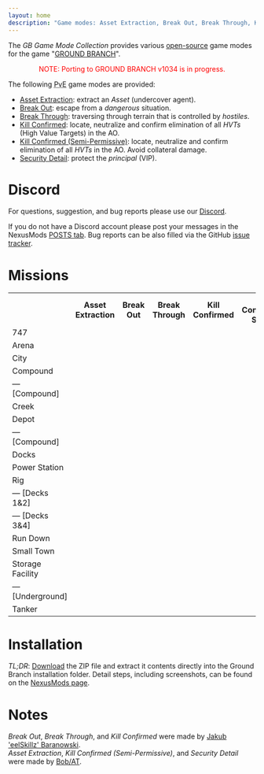 ```yaml
---
layout: home
description: "Game modes: Asset Extraction, Break Out, Break Through, Kill Confirmed (Fully & Semi-Permissive), Security Detail"
---
```


The _GB Game Mode Collection_ provides various [open-source](/license) game modes for the game "[GROUND BRANCH](https://www.groundbranch.com/)".

<p style="color:red; text-align: center;">
NOTE: Porting to GROUND BRANCH v1034 is in progress.
</p>

The following <abbr title="Player versus environment">PvE</abbr> game modes are provided:

- [Asset Extraction](./asset-extraction): extract an _Asset_ (undercover agent).
- [Break Out](./break-out): escape from a _dangerous_ situation.
- [Break Through](./break-through): traversing through terrain that is controlled by _hostiles_.
- [Kill Confirmed](./kill-confirmed): locate, neutralize and confirm elimination of all _HVTs_ (High Value Targets) in the AO. 
- [Kill Confirmed (Semi-Permissive)](./kill-confirmed-sp): locate, neutralize and confirm elimination of all _HVTs_ in the AO. Avoid collateral damage.
- [Security Detail](./security-detail): protect the _principal_ (VIP).

# Discord

For questions, suggestion, and bug reports please use our [Discord](https://discord.com/invite/MaeMSrYDJa).

If you do not have a Discord account please post your messages in the NexusMods [POSTS tab](https://www.nexusmods.com/groundbranch/mods/31?tab=posts).
Bug reports can be also filled via the GitHub [issue tracker](https://github.com/gbgmc/ground-branch-game-modes/issues).

# Missions

<table class="mission">
<tr><th>                                  </th><th class=" ">Asset Extraction</th><th class=" ">Break Out</th><th class=" ">Break Through</th><th class=" ">Kill Confirmed</th><th  class=" ">Kill Confirmed Semi.</th><th  class=" ">Security Detail</th></tr>
<tr><td class="map">747                   </td><td class=" ">                </td><td class=" ">         </td><td class=" ">             </td><td class="y">              </td><td  class="y">                    </td><td  class=" ">               </td></tr>
<tr><td class="map">Arena                 </td><td class=" ">                </td><td class=" ">         </td><td class=" ">             </td><td class="y">              </td><td  class=" ">                    </td><td  class=" ">               </td></tr>
<tr><td class="map">City                  </td><td class=" ">                </td><td class="y">         </td><td class="y">             </td><td class="y">              </td><td  class=" ">                    </td><td  class=" ">               </td></tr>
<tr><td class="map">Compound              </td><td class=" ">                </td><td class=" ">         </td><td class=" ">             </td><td class="y">              </td><td  class=" ">                    </td><td  class=" ">               </td></tr>
<tr><td class="var">— [Compound]          </td><td class=" ">                </td><td class=" ">         </td><td class=" ">             </td><td class="y">              </td><td  class=" ">                    </td><td  class=" ">               </td></tr>
<tr><td class="map">Creek                 </td><td class=" ">                </td><td class=" ">         </td><td class=" ">             </td><td class="y">              </td><td  class=" ">                    </td><td  class=" ">               </td></tr>
<tr><td class="map">Depot                 </td><td class=" ">                </td><td class=" ">         </td><td class=" ">             </td><td class=" ">              </td><td  class=" ">                    </td><td  class=" ">               </td></tr>
<tr><td class="var">— [Compound]          </td><td class=" ">                </td><td class=" ">         </td><td class=" ">             </td><td class=" ">              </td><td  class=" ">                    </td><td  class=" ">               </td></tr>
<tr><td class="map">Docks                 </td><td class=" ">                </td><td class=" ">         </td><td class=" ">             </td><td class=" ">              </td><td  class=" ">                    </td><td  class=" ">               </td></tr>
<tr><td class="map">Power Station         </td><td class=" ">                </td><td class=" ">         </td><td class=" ">             </td><td class=" ">              </td><td  class=" ">                    </td><td  class=" ">               </td></tr>
<tr><td class="map">Rig                   </td><td class=" ">                </td><td class=" ">         </td><td class=" ">             </td><td class=" ">              </td><td  class=" ">                    </td><td  class=" ">               </td></tr>
<tr><td class="var">— [Decks 1&amp;2]     </td><td class=" ">                </td><td class=" ">         </td><td class=" ">             </td><td class=" ">              </td><td  class=" ">                    </td><td  class=" ">               </td></tr>
<tr><td class="var">— [Decks 3&amp;4]     </td><td class=" ">                </td><td class=" ">         </td><td class=" ">             </td><td class=" ">              </td><td  class=" ">                    </td><td  class=" ">               </td></tr>
<tr><td class="map">Run Down              </td><td class=" ">                </td><td class="y">         </td><td class=" ">             </td><td class="y">              </td><td  class=" ">                    </td><td  class=" ">               </td></tr>
<tr><td class="map">Small Town            </td><td class="y">                </td><td class=" ">         </td><td class=" ">             </td><td class="y">              </td><td  class="y">                    </td><td  class="y">              </td></tr>
<tr><td class="map">Storage Facility      </td><td class=" ">                </td><td class=" ">         </td><td class=" ">             </td><td class=" ">               </td><td  class=" ">                    </td><td  class=" ">               </td></tr>
<tr><td class="var">— [Underground]       </td><td class=" ">                </td><td class=" ">         </td><td class=" ">             </td><td class=" ">              </td><td  class=" ">                    </td><td  class=" ">               </td></tr>
<tr><td class="map">Tanker                </td><td class=" ">                </td><td class="y">         </td><td class=" ">             </td><td class="y">              </td><td  class=" ">                    </td><td  class=" ">               </td></tr>
</table>

# Installation

<em title="too long; didn't read">TL;DR</em>: [Download](https://www.nexusmods.com/groundbranch/mods/31) the ZIP file and extract it contents directly into the Ground Branch installation folder.
Detail steps, including screenshots, can be found on the [NexusMods page](https://www.nexusmods.com/groundbranch/mods/31).

# Notes

_Break Out_, _Break Through_, and _Kill Confirmed_ were made by [Jakub 'eelSkillz' Baranowski](https://github.com/JakBaranowski).\
_Asset Extraction_, _Kill Confirmed (Semi-Permissive)_, and _Security Detail_ were made by [Bob/AT](https://github.com/Bob-AT).
